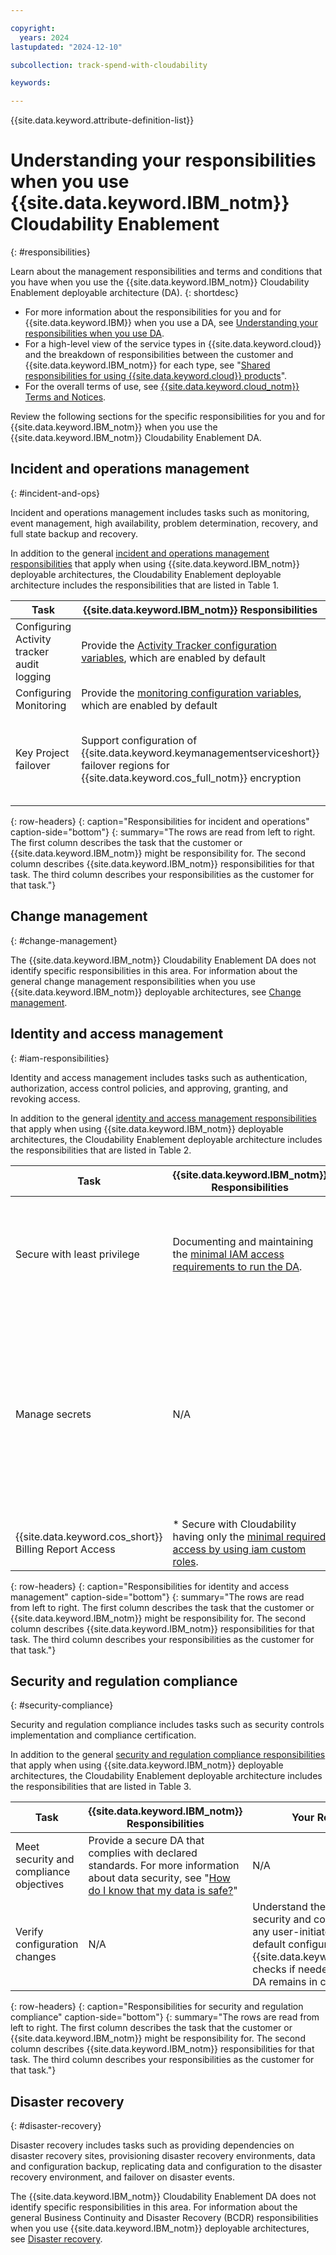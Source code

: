 ```yaml
---

copyright:
  years: 2024
lastupdated: "2024-12-10"

subcollection: track-spend-with-cloudability

keywords:

---
```


{{site.data.keyword.attribute-definition-list}}

# Understanding your responsibilities when you use {{site.data.keyword.IBM_notm}} Cloudability Enablement
{: #responsibilities}



Learn about the management responsibilities and terms and conditions that you have when you use the {{site.data.keyword.IBM_notm}} Cloudability Enablement deployable architecture (DA).
{: shortdesc}

- For more information about the responsibilities for you and for {{site.data.keyword.IBM}} when you use a DA, see [Understanding your responsibilities when you use DA](/docs/secure-enterprise?topic=secure-enterprise-responsibilities-deployable-architectures).
- For a high-level view of the service types in {{site.data.keyword.cloud}} and the breakdown of responsibilities between the customer and {{site.data.keyword.IBM_notm}} for each type, see "[Shared responsibilities for using {{site.data.keyword.cloud}} products](/docs/overview?topic=overview-shared-responsibilities)".
- For the overall terms of use, see [{{site.data.keyword.cloud_notm}} Terms and Notices](/docs/overview?topic=overview-terms).



Review the following sections for the specific responsibilities for you and for {{site.data.keyword.IBM_notm}} when you use the {{site.data.keyword.IBM_notm}} Cloudability Enablement DA.





## Incident and operations management
{: #incident-and-ops}




Incident and operations management includes tasks such as monitoring, event management, high availability, problem determination, recovery, and full state backup and recovery.

In addition to the general [incident and operations management responsibilities](/docs/secure-enterprise?topic=secure-enterprise-responsibilities-deployable-architectures#incident-and-ops-da) that apply when using {{site.data.keyword.IBM_notm}} deployable architectures, the Cloudability Enablement deployable architecture includes the responsibilities that are listed in Table 1.

| Task | {{site.data.keyword.IBM_notm}} Responsibilities | Your Responsibilities |
|----------|-----------------------|--------|
|Configuring Activity tracker audit logging| Provide the [Activity Tracker configuration variables](/docs/track-spend-with-cloudability?topic=track-spend-with-cloudability-configure#bucket-audit-events), which are enabled by default | Review and disable these configurations as desired and [configure a target](/docs/atracker?topic=atracker-getting-started-target-cloud-logs) to view the logs |
|Configuring Monitoring |Provide the [monitoring configuration variables](/docs/track-spend-with-cloudability?topic=track-spend-with-cloudability-configure#bucket-metrics), which are enabled by default | 1. Review and disable these configurations as desired. \n 2. Configure a [metrics target](/docs/metrics-router?topic=metrics-router-target-manage&interface=ui). |
|Key Project failover| Support configuration of {{site.data.keyword.keymanagementserviceshort}} failover regions for {{site.data.keyword.cos_full_notm}} encryption | If {{site.data.keyword.keymanagementserviceshort}} failover support is needed, then select one of the [supported {{site.data.keyword.keymanagementserviceshort}} failover regions](/docs/key-protect?topic=key-protect-ha-dr#availability) when [selecting a region](/docs/track-spend-with-cloudability?topic=track-spend-with-cloudability-configure#regions) to deploy your infrastructure. |
{: row-headers}
{: caption="Responsibilities for incident and operations" caption-side="bottom"}
{: summary="The rows are read from left to right. The first column describes the task that the customer or {{site.data.keyword.IBM_notm}} might be responsibility for. The second column describes {{site.data.keyword.IBM_notm}} responsibilities for that task. The third column describes your responsibilities as the customer for that task."}


## Change management
{: #change-management}






The {{site.data.keyword.IBM_notm}} Cloudability Enablement DA does not identify specific responsibilities in this area. For information about the general change management responsibilities when you use {{site.data.keyword.IBM_notm}} deployable architectures, see [Change management](/docs/secure-enterprise?topic=secure-enterprise-responsibilities-deployable-architectures#change-management-da).


## Identity and access management
{: #iam-responsibilities}




Identity and access management includes tasks such as authentication, authorization, access control policies, and approving, granting, and revoking access.

In addition to the general [identity and access management responsibilities](/docs/secure-enterprise?topic=secure-enterprise-responsibilities-deployable-architectures#iam-responsibilities-da) that apply when using {{site.data.keyword.IBM_notm}} deployable architectures, the Cloudability Enablement deployable architecture includes the responsibilities that are listed in Table 2.

| Task | {{site.data.keyword.IBM_notm}} Responsibilities | Your Responsibilities |
|----------|-----------------------|--------|
| Secure with least privilege | Documenting and maintaining the [minimal IAM access requirements to run the DA](/docs/track-spend-with-cloudability?topic=track-spend-with-cloudability-planning#cloudability-iam-prereqs). | Ensure that the DA operator (user, service ID, or trusted profile) is [configured with the least privileged access policies](/docs/track-spend-with-cloudability?topic=track-spend-with-cloudability-planning#cloudability-iam-prereqs) |
| Manage secrets | N/A | * Generate the necessary secrets (IAM API keys) and configure trusted profiles that are needed to run the DA. \n * Manage generated secrets by following secure best practices such as rotating credentials. |
| {{site.data.keyword.cos_short}} Billing Report Access | * Secure with Cloudability having only the [minimal required access by using iam custom roles](/docs/track-spend-with-cloudability?topic=track-spend-with-cloudability-ibm-cloud-enablement-faqs#what-access-for-cloudability). |
{: row-headers}
{: caption="Responsibilities for identity and access management" caption-side="bottom"}
{: summary="The rows are read from left to right. The first column describes the task that the customer or {{site.data.keyword.IBM_notm}} might be responsibility for. The second column describes {{site.data.keyword.IBM_notm}} responsibilities for that task. The third column describes your responsibilities as the customer for that task."}

## Security and regulation compliance
{: #security-compliance}




Security and regulation compliance includes tasks such as security controls implementation and compliance certification.

In addition to the general [security and regulation compliance responsibilities](https://test.cloud.ibm.com/docs-draft/secure-enterprise?topic=secure-enterprise-responsibilities-deployable-architectures#security-compliance-da) that apply when using {{site.data.keyword.IBM_notm}} deployable architectures, the Cloudability Enablement deployable architecture includes the responsibilities that are listed in Table 3.

| Task | {{site.data.keyword.IBM_notm}} Responsibilities | Your Responsibilities |
|----------|-----------------------|--------|
| Meet security and compliance objectives | Provide a secure DA that complies with declared standards. For more information about data security, see "[How do I know that my data is safe?](/docs/overview?topic=overview-security)" | N/A |
| Verify configuration changes | N/A| Understand the effects on the security and compliance posture of any user-initiated changes to the default configuration. Run {{site.data.keyword.compliance_long}} checks if needed to ensure that the DA remains in compliance. |
{: row-headers}
{: caption="Responsibilities for security and regulation compliance" caption-side="bottom"}
{: summary="The rows are read from left to right. The first column describes the task that the customer or {{site.data.keyword.IBM_notm}} might be responsibility for. The second column describes {{site.data.keyword.IBM_notm}} responsibilities for that task. The third column describes your responsibilities as the customer for that task."}

## Disaster recovery
{: #disaster-recovery}




Disaster recovery includes tasks such as providing dependencies on disaster recovery sites, provisioning disaster recovery environments, data and configuration backup, replicating data and configuration to the disaster recovery environment, and failover on disaster events.

The {{site.data.keyword.IBM_notm}} Cloudability Enablement DA does not identify specific responsibilities in this area. For information about the general Business Continuity and Disaster Recovery (BCDR) responsibilities when you use {{site.data.keyword.IBM_notm}} deployable architectures, see [Disaster recovery](/docs/secure-enterprise?topic=secure-enterprise-responsibilities-deployable-architectures#disaster-recovery-da).
